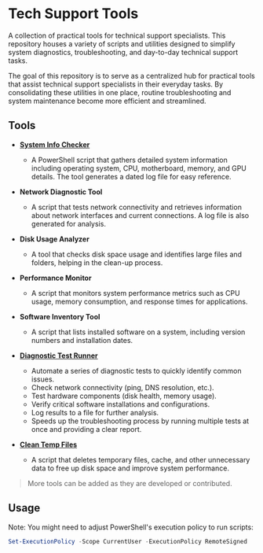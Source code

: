 # Tech Support Tools

A collection of practical tools for technical support specialists. This repository houses a variety of scripts and utilities designed to simplify system diagnostics, troubleshooting, and day-to-day technical support tasks.

The goal of this repository is to serve as a centralized hub for practical tools that assist technical support specialists in their everyday tasks. By consolidating these utilities in one place, routine troubleshooting and system maintenance become more efficient and streamlined.

## Tools

- [**System Info Checker**](https://github.com/poncardasm/tech-support-tools/tree/main/system-info-checker)

  - A PowerShell script that gathers detailed system information including operating system, CPU, motherboard, memory, and GPU details. The tool generates a dated log file for easy reference.

- **Network Diagnostic Tool**

  - A script that tests network connectivity and retrieves information about network interfaces and current connections. A log file is also generated for analysis.

- **Disk Usage Analyzer**

  - A tool that checks disk space usage and identifies large files and folders, helping in the clean-up process.

- **Performance Monitor**

  - A script that monitors system performance metrics such as CPU usage, memory consumption, and response times for applications.

- **Software Inventory Tool**

  - A script that lists installed software on a system, including version numbers and installation dates.

- [**Diagnostic Test Runner**](#)

  - Automate a series of diagnostic tests to quickly identify common issues.
  - Check network connectivity (ping, DNS resolution, etc.).
  - Test hardware components (disk health, memory usage).
  - Verify critical software installations and configurations.
  - Log results to a file for further analysis.
  - Speeds up the troubleshooting process by running multiple tests at once and providing a clear report.

- [**Clean Temp Files**](./clean-temp-file/)
  - A script that deletes temporary files, cache, and other unnecessary data to free up disk space and improve system performance.

> More tools can be added as they are developed or contributed.

## Usage

Note: You might need to adjust PowerShell's execution policy to run scripts:

```powershell
Set-ExecutionPolicy -Scope CurrentUser -ExecutionPolicy RemoteSigned
```

